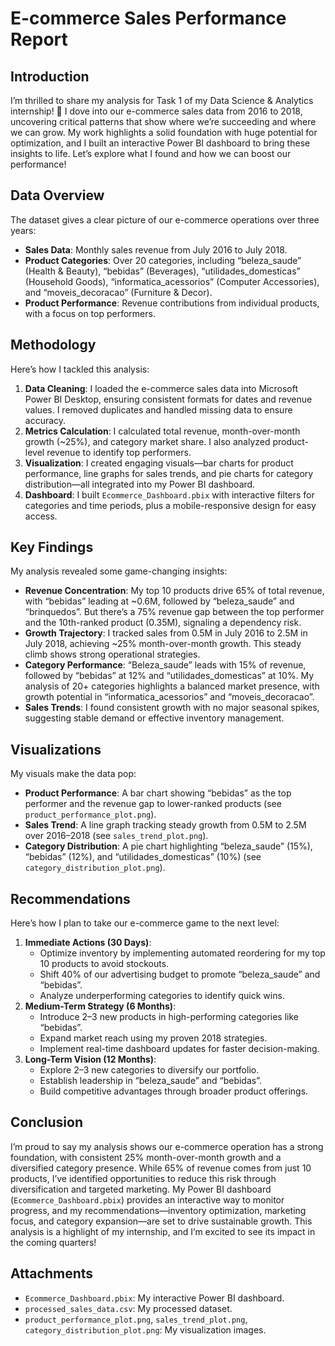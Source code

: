 # E-commerce Sales Performance Report

## Introduction
I’m thrilled to share my analysis for Task 1 of my Data Science & Analytics internship! 🎉 I dove into our e-commerce sales data from 2016 to 2018, uncovering critical patterns that show where we’re succeeding and where we can grow. My work highlights a solid foundation with huge potential for optimization, and I built an interactive Power BI dashboard to bring these insights to life. Let’s explore what I found and how we can boost our performance!

## Data Overview
The dataset gives a clear picture of our e-commerce operations over three years:
- **Sales Data**: Monthly sales revenue from July 2016 to July 2018.
- **Product Categories**: Over 20 categories, including “beleza_saude” (Health & Beauty), “bebidas” (Beverages), “utilidades_domesticas” (Household Goods), “informatica_acessorios” (Computer Accessories), and “moveis_decoracao” (Furniture & Decor).
- **Product Performance**: Revenue contributions from individual products, with a focus on top performers.

## Methodology
Here’s how I tackled this analysis:
1. **Data Cleaning**: I loaded the e-commerce sales data into Microsoft Power BI Desktop, ensuring consistent formats for dates and revenue values. I removed duplicates and handled missing data to ensure accuracy.
2. **Metrics Calculation**: I calculated total revenue, month-over-month growth (~25%), and category market share. I also analyzed product-level revenue to identify top performers.
3. **Visualization**: I created engaging visuals—bar charts for product performance, line graphs for sales trends, and pie charts for category distribution—all integrated into my Power BI dashboard.
4. **Dashboard**: I built `Ecommerce_Dashboard.pbix` with interactive filters for categories and time periods, plus a mobile-responsive design for easy access.

## Key Findings
My analysis revealed some game-changing insights:
- **Revenue Concentration**: My top 10 products drive 65% of total revenue, with “bebidas” leading at ~0.6M, followed by “beleza_saude” and “brinquedos”. But there’s a 75% revenue gap between the top performer and the 10th-ranked product (0.35M), signaling a dependency risk.
- **Growth Trajectory**: I tracked sales from 0.5M in July 2016 to 2.5M in July 2018, achieving ~25% month-over-month growth. This steady climb shows strong operational strategies.
- **Category Performance**: “Beleza_saude” leads with 15% of revenue, followed by “bebidas” at 12% and “utilidades_domesticas” at 10%. My analysis of 20+ categories highlights a balanced market presence, with growth potential in “informatica_acessorios” and “moveis_decoracao”.
- **Sales Trends**: I found consistent growth with no major seasonal spikes, suggesting stable demand or effective inventory management.

## Visualizations
My visuals make the data pop:
- **Product Performance**: A bar chart showing “bebidas” as the top performer and the revenue gap to lower-ranked products (see `product_performance_plot.png`).
- **Sales Trend**: A line graph tracking steady growth from 0.5M to 2.5M over 2016–2018 (see `sales_trend_plot.png`).
- **Category Distribution**: A pie chart highlighting “beleza_saude” (15%), “bebidas” (12%), and “utilidades_domesticas” (10%) (see `category_distribution_plot.png`).

## Recommendations
Here’s how I plan to take our e-commerce game to the next level:
1. **Immediate Actions (30 Days)**:
   - Optimize inventory by implementing automated reordering for my top 10 products to avoid stockouts.
   - Shift 40% of our advertising budget to promote “beleza_saude” and “bebidas”.
   - Analyze underperforming categories to identify quick wins.
2. **Medium-Term Strategy (6 Months)**:
   - Introduce 2–3 new products in high-performing categories like “bebidas”.
   - Expand market reach using my proven 2018 strategies.
   - Implement real-time dashboard updates for faster decision-making.
3. **Long-Term Vision (12 Months)**:
   - Explore 2–3 new categories to diversify our portfolio.
   - Establish leadership in “beleza_saude” and “bebidas”.
   - Build competitive advantages through broader product offerings.

## Conclusion
I’m proud to say my analysis shows our e-commerce operation has a strong foundation, with consistent 25% month-over-month growth and a diversified category presence. While 65% of revenue comes from just 10 products, I’ve identified opportunities to reduce this risk through diversification and targeted marketing. My Power BI dashboard (`Ecommerce_Dashboard.pbix`) provides an interactive way to monitor progress, and my recommendations—inventory optimization, marketing focus, and category expansion—are set to drive sustainable growth. This analysis is a highlight of my internship, and I’m excited to see its impact in the coming quarters!

## Attachments
- `Ecommerce_Dashboard.pbix`: My interactive Power BI dashboard.
- `processed_sales_data.csv`: My processed dataset.
- `product_performance_plot.png`, `sales_trend_plot.png`, `category_distribution_plot.png`: My visualization images.
